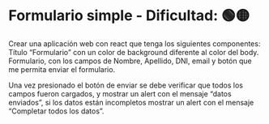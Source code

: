 # Formulario simple - Dificultad:  🟢🟡

Crear una aplicación web con react que tenga los siguientes componentes:
Título “Formulario” con un color de background diferente al color del body.
Formulario, con los campos de Nombre, Apellido, DNI, email y botón que me permita enviar el formulario.

Una vez presionado el botón de enviar se debe verificar que todos los campos fueron cargados, y mostrar un alert con el mensaje “datos enviados”, si los datos están incompletos mostrar un alert con el mensaje “Completar todos los datos”.
